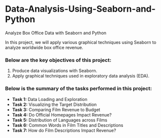 # Data-Analysis-Using-Seaborn-and-Python
Analyze Box Office Data with Seaborn and Python


In this project, we will apply various graphical techniques using Seaborn to analyze worldwide box office revenue.

### Below are the key objectives of this project:
1.	Produce data visualizations with Seaborn.
2.	Apply graphical techniques used in exploratory data analysis (EDA).

### Below is the summary of the tasks performed in this project:
- __Task 1:__ Data Loading and Exploration
- __Task 2:__ Visualizing the Target Distribution
- __Task 3:__ Comparing Film Revenue to Budget
- __Task 4:__ Do Official Homepages Impact Revenue?
- __Task 5:__ Distribution of Languages across Films
- __Task 6:__ Common Words in Film Titles and Descriptions
- __Task 7:__ How do Film Descriptions Impact Revenue?
